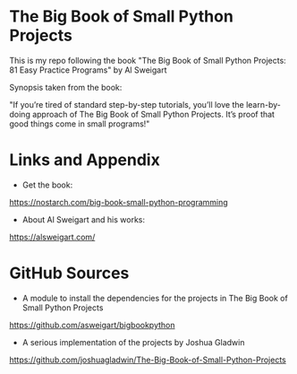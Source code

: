 # The Big Book of Small Python Projects
This is my repo following the book "The Big Book of Small Python Projects: 81 Easy Practice Programs" by Al Sweigart

Synopsis taken from the book:

"If you’re tired of standard step-by-step tutorials, you’ll love the learn-by-doing approach of The Big Book of Small Python Projects. It’s proof that good things come in small programs!"


Links and Appendix
========================================================

- Get the book: 

https://nostarch.com/big-book-small-python-programming

- About Al Sweigart and his works: 

https://alsweigart.com/


GitHub Sources
======================================================
- A module to install the dependencies for the projects in The Big Book of Small Python Projects

https://github.com/asweigart/bigbookpython


- A serious implementation of the projects by Joshua Gladwin  

https://github.com/joshuagladwin/The-Big-Book-of-Small-Python-Projects
